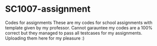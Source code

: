 # SC1007-assignment
Codes for assignments
These are my codes for school assignments with template given by my professor. Cannot garauntee my codes are a 100% correct but they managed to pass all testcases for my assignments. 
Uploading them here for my pleasure :)
